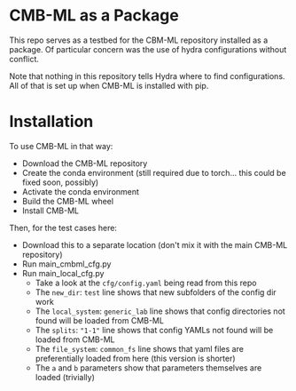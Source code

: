 # CMB-ML as a Package

This repo serves as a testbed for the CBM-ML repository installed as a package. Of particular concern was the use of hydra configurations without conflict.

Note that nothing in this repository tells Hydra where to find configurations. All of that is set up when CMB-ML is installed with pip.

# Installation

To use CMB-ML in that way:
- Download the CMB-ML repository
- Create the conda environment (still required due to torch... this could be fixed soon, possibly)
- Activate the conda environment
- Build the CMB-ML wheel
- Install CMB-ML

Then, for the test cases here:
- Download this to a separate location (don't mix it with the main CMB-ML repository)
- Run main_cmbml_cfg.py
- Run main_local_cfg.py
    - Take a look at the `cfg/config.yaml` being read from this repo
    - The `new_dir`: `test` line shows that new subfolders of the config dir work
    - The `local_system`: `generic_lab` line shows that config directories not found will be loaded from CMB-ML
    - The `splits`: `"1-1"` line shows that config YAMLs not found will be loaded from CMB-ML
    - The `file_system`: `common_fs` line shows that yaml files are preferentially loaded from here (this version is shorter)
    - The `a` and `b` parameters show that parameters themselves are loaded (trivially)
